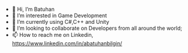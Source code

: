 - 👋 Hi, I’m Batuhan
- 👀 I’m interested in Game Development 
- 🌱 I’m currently using C#,C++ and Unity
- 💞️ I’m looking to collaborate on Developers from all around the world;
- 📫 How to reach me on Linkedin,
https://www.linkedin.com/in/abatuhanbilgin/ 

<!---
RhinoCoder/RhinoCoder is a ✨ special ✨ repository because its `README.md` (this file) appears on your GitHub profile.
You can click the Preview link to take a look at your changes.
--->
